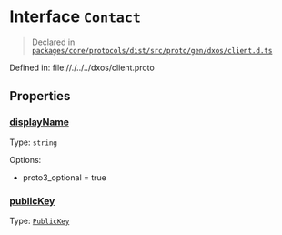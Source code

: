 # Interface `Contact`
> Declared in [`packages/core/protocols/dist/src/proto/gen/dxos/client.d.ts`]()

Defined in:
   file://./../../dxos/client.proto
## Properties
### [displayName]()
Type: <code>string</code>

Options:
  - proto3_optional = true
### [publicKey]()
Type: <code>[PublicKey](/api/@dxos/client/classes/PublicKey)</code>